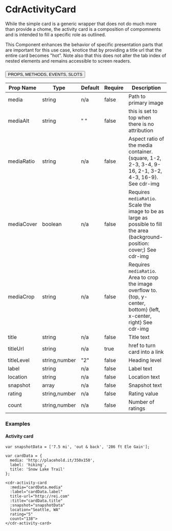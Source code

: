 # <span class="display-name">CdrActivityCard</span>

While the simple card is a generic wrapper that does not do much more than provide a chome, the activity card is a composition of compomnents and is intended to fill a specific role as outlined. 
 
This Component enhances the behavior of specific presentation parts that are important for this use case, knotice that by providing a title url that the entire card becomes "hot". Note also that this does not alter the tab index of nested elements and remains accessible to screen readers. 
### <button class='title'>PROPS, METHODS, EVENTS, SLOTS</button>

Prop Name | Type | Default | Require | Description
--- | --- | --- | --- | ---
media | string | n/a | false | Path to primary image
mediaAlt | string | " " | false | this is set to top when there is no attribution
mediaRatio | string | n/a | false | Aspect ratio of the media container. {square, 1-2, 2-3, 3-4, 9-16, 2-1, 3-2, 4-3, 16-9}. See cdr-img
mediaCover | boolean | n/a | false | Requires `mediaRatio`. Scale the image to be as large as possible to fill the area (background-position: cover;) See cdr-img
mediaCrop | string | n/a | false | Requires `mediaRatio`. Area to crop the image overflow to. {top, y-center, bottom} {left, x-center, right} See cdr-img
title | string | n/a | false | Title text
titleUrl | string | n/a | true | href to turn card into a link
titleLevel | string,number | "2" | false | Heading level
label | string | n/a | false | Label text
location | string | n/a | false | Location text
snapshot | array | n/a | false | Snapshot text
rating | string,number | n/a | false | Rating value
count | string,number | n/a | false | Number of ratings
### Examples 
 
#### Activity card  
``` 
var snapshotData = ['7.5 mi', 'out & back', '286 ft Ele Gain'];

var cardData = {
  media: 'http://placehold.it/350x150',
  label: 'hiking',
  title: 'Snow Lake Trail'
};

<cdr-activity-card 
  :media="cardData.media"
  :label="cardData.label"
  title-url="http://rei.com"
  :title="cardData.title"
  :snapshot="snapshotData"
  location="Seattle, WA"
  rating="5"
  count="138">
</cdr-activity-card>
```
